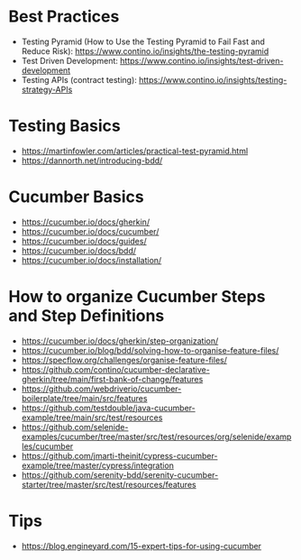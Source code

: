 # Best Practices

- Testing Pyramid (How to Use the Testing Pyramid to Fail Fast and Reduce Risk): https://www.contino.io/insights/the-testing-pyramid
- Test Driven Development: https://www.contino.io/insights/test-driven-development
- Testing APIs (contract testing): https://www.contino.io/insights/testing-strategy-APIs


# Testing Basics

- https://martinfowler.com/articles/practical-test-pyramid.html
- https://dannorth.net/introducing-bdd/


# Cucumber Basics

- https://cucumber.io/docs/gherkin/
- https://cucumber.io/docs/cucumber/
- https://cucumber.io/docs/guides/
- https://cucumber.io/docs/bdd/
- https://cucumber.io/docs/installation/


# How to organize Cucumber Steps and Step Definitions

- https://cucumber.io/docs/gherkin/step-organization/
- https://cucumber.io/blog/bdd/solving-how-to-organise-feature-files/
- https://specflow.org/challenges/organise-feature-files/
- https://github.com/contino/cucumber-declarative-gherkin/tree/main/first-bank-of-change/features
- https://github.com/webdriverio/cucumber-boilerplate/tree/main/src/features 
- https://github.com/testdouble/java-cucumber-example/tree/main/src/test/resources 
- https://github.com/selenide-examples/cucumber/tree/master/src/test/resources/org/selenide/examples/cucumber 
- https://github.com/jmarti-theinit/cypress-cucumber-example/tree/master/cypress/integration 
- https://github.com/serenity-bdd/serenity-cucumber-starter/tree/master/src/test/resources/features 


# Tips

- https://blog.engineyard.com/15-expert-tips-for-using-cucumber

